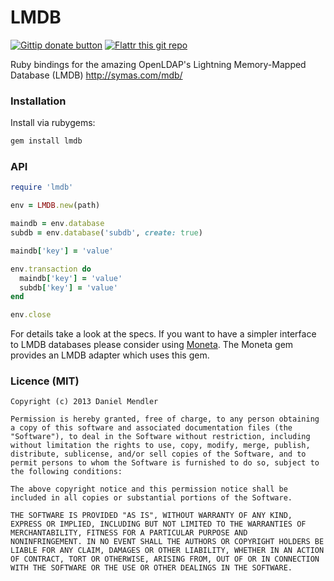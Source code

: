 # LMDB

[![Gittip donate button](http://img.shields.io/gittip/bevry.png)](https://www.gittip.com/min4d/ "Donate weekly to this project using Gittip")
[![Flattr this git repo](http://api.flattr.com/button/flattr-badge-large.png)](https://flattr.com/submit/auto?user_id=min4d&url=https://github.com/minad/lmdb&title=LMDB&language=&tags=github&category=software)

Ruby bindings for the amazing OpenLDAP's Lightning Memory-Mapped Database (LMDB)
http://symas.com/mdb/

### Installation

Install via rubygems:

```ruby
gem install lmdb
```

### API

```ruby
require 'lmdb'

env = LMDB.new(path)

maindb = env.database
subdb = env.database('subdb', create: true)

maindb['key'] = 'value'

env.transaction do
  maindb['key'] = 'value'
  subdb['key'] = 'value'
end

env.close
```

For details take a look at the specs. If you want to have a simpler interface
to LMDB databases please consider using [Moneta](https://github.com/minad/moneta).
The Moneta gem provides an LMDB adapter which uses this gem.

### Licence (MIT)

```
Copyright (c) 2013 Daniel Mendler

Permission is hereby granted, free of charge, to any person obtaining
a copy of this software and associated documentation files (the
"Software"), to deal in the Software without restriction, including
without limitation the rights to use, copy, modify, merge, publish,
distribute, sublicense, and/or sell copies of the Software, and to
permit persons to whom the Software is furnished to do so, subject to
the following conditions:

The above copyright notice and this permission notice shall be
included in all copies or substantial portions of the Software.

THE SOFTWARE IS PROVIDED "AS IS", WITHOUT WARRANTY OF ANY KIND,
EXPRESS OR IMPLIED, INCLUDING BUT NOT LIMITED TO THE WARRANTIES OF
MERCHANTABILITY, FITNESS FOR A PARTICULAR PURPOSE AND
NONINFRINGEMENT. IN NO EVENT SHALL THE AUTHORS OR COPYRIGHT HOLDERS BE
LIABLE FOR ANY CLAIM, DAMAGES OR OTHER LIABILITY, WHETHER IN AN ACTION
OF CONTRACT, TORT OR OTHERWISE, ARISING FROM, OUT OF OR IN CONNECTION
WITH THE SOFTWARE OR THE USE OR OTHER DEALINGS IN THE SOFTWARE.
```
